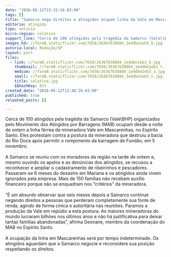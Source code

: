 ```yaml
---
date: "2016-05-12T13:32:16-03:00"
tags: []
title: "Samarco nega direitos e atingidos ocupam linha da Vale em Mascarenhas, ES"
editoria: atingido
tipo: noticia
micro-regiao: colatina
support_line: "Cerca de 100 atingidos pela tragédia da Samarco (Vale\\BHP) organizados pelo Movimento dos Atingidos por Barragens (MAB) ocupam desde a noite de ontem a linha férrea da mineradora Vale em Mascarenhas, no Espírito Santo. "
images_hd: //farm8.staticflickr.com/7658/26367638804_1e4dbe1eb3_b.jpg
autoria-local: Redação/SP
layout: post
files:
  - link: //farm8.staticflickr.com/7658/26367638804_1e4dbe1eb3_b.jpg
    thumbnail: //farm8.staticflickr.com/7658/26367638804_1e4dbe1eb3_t.jpg
    medium: //farm8.staticflickr.com/7658/26367638804_1e4dbe1eb3_z.jpg
    small: //farm8.staticflickr.com/7658/26367638804_1e4dbe1eb3_n.jpg
    title: colatina.jpg
    $$hashKey: 01Y
created_date: "2016-05-12T13:48:26-03:00"
published: true
releated_posts: []

---
```

<div id="ecxyui_3_16_0_ym19_1_1463021777200_4948">Cerca de 100 atingidos pela trag&eacute;dia da Samarco (Vale\BHP) organizados pelo Movimento dos Atingidos por Barragens (MAB) ocupam desde a noite de ontem a linha f&eacute;rrea da mineradora Vale em Mascarenhas, no Esp&iacute;rito Santo. Eles protestam contra a postura da mineradora que destruiu a bacia do Rio Doce ap&oacute;s permitir o rompimento da barragem de Fund&atilde;o, em 5 novembro.</div>

<div id="ecxyui_3_16_0_ym19_1_1463021777200_4948">&nbsp;</div>

<div id="ecxyui_3_16_0_ym19_1_1463021777200_4949">A Samarco se reuniu com os moradores da regi&atilde;o na tarde de ontem e, mesmo ouvindo os apelos e as den&uacute;ncias dos atingidos, se recusou a reconhecer e ampliar o cadastramento de ribeirinhos e pescadores. Passaram-se 6 meses do desastre em Mariana e os atingidos ainda vivem ignorados pela empresa. Mais de 150 fam&iacute;lias n&atilde;o recebam aux&iacute;lio financeiro porque n&atilde;o se enquadram nos &ldquo;crit&eacute;rios&rdquo; da mineradora.</div>

<div>&nbsp;</div>

<div>&ldquo;&Eacute; um absurdo observar que seis meses depois a Samarco continue negando direitos a pessoas que perderam completamente sua fonte de renda, agindo de forma c&iacute;nica e autorit&aacute;ria nas reuni&otilde;es. Paramos a produ&ccedil;&atilde;o da Vale em rep&uacute;dio a esta postura. As maiores mineradoras do mundo lucraram bilh&otilde;es nos &uacute;ltimos anos e n&atilde;o h&aacute; justificativa para deixar tantas fam&iacute;lias abandonadas&rdquo;, afirma Geovane, membro da coordena&ccedil;&atilde;o do MAB no Esp&iacute;rito Santo.</div>

<div>&nbsp;</div>

<div>A ocupa&ccedil;&atilde;o da linha em Mascarenhas ser&aacute; por tempo indeterminado. Os atingidos aguardam que a Samarco negocie e reconsidere sua posi&ccedil;&atilde;o respeitando os direitos.</div>
